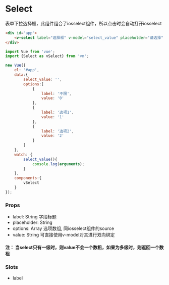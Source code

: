 Select
=============
表单下拉选择框，此组件组合了iosselect组件，所以点击时会自动打开iosselect

```html
<div id="app">
    <v-select label="选择框" v-model="select_value" placeholder="请选择" :options="options" />
</div>
```

```js
import Vue from 'vue';
import {Select as vSelect} from 'vm';

new Vue({
    el: '#app',
    data:{
        select_value: '',
        options:[
            {
                label: '不限',
                value: '0'
            },
            {
                label: '选项1',
                value: '1'
            },
            {
                label: '选项2',
                value: '2'
            }
        ]
    },
    watch: {
        select_value(){
            console.log(arguments);
        }
    },
    components:{
        vSelect
    }
});
```


### Props

* label: String 字段标题
* placeholder: String 
* options: Array 选项数组, 同iosselect组件的source
* value: String 可直接使用v-model对其进行双向绑定

#### 注： 当select只有一级时，则value不会一个数租，如果为多级时，则返回一个数租

### Slots

* label